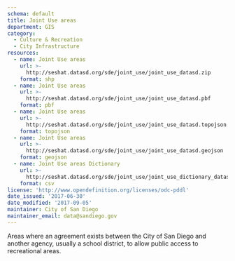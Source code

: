 ```yaml
---
schema: default
title: Joint Use areas
department: GIS
category:
  - Culture & Recreation
  - City Infrastructure
resources:
  - name: Joint Use areas
    url: >-
      http://seshat.datasd.org/sde/joint_use/joint_use_datasd.zip
    format: shp
  - name: Joint Use areas
    url: >-
      http://seshat.datasd.org/sde/joint_use/joint_use_datasd.pbf
    format: pbf
  - name: Joint Use areas
    url: >-
      http://seshat.datasd.org/sde/joint_use/joint_use_datasd.topojson
    format: topojson
  - name: Joint Use areas
    url: >-
      http://seshat.datasd.org/sde/joint_use/joint_use_datasd.geojson
    format: geojson
  - name: Joint Use areas Dictionary
    url: >-
      http://seshat.datasd.org/sde/joint_use/joint_use_dictionary_datasd.csv
    format: csv
license: 'http://www.opendefinition.org/licenses/odc-pddl'
date_issued: '2017-06-30'
date_modified: '2017-09-05'
maintainer: City of San Diego
maintainer_email: data@sandiego.gov
---
```

Areas where an agreement exists between the City of San Diego and another agency, usually a school district, to allow public access to recreational areas.
<!--more-->

